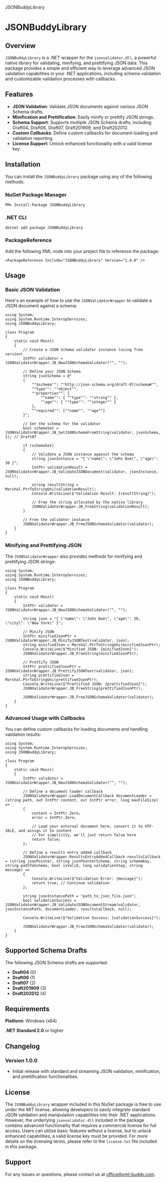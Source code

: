   JSONBuddyLibrary

JSONBuddyLibrary
================

Overview
--------

`JSONBuddyLibrary` is a .NET wrapper for the `jsonvalidator.dll`, a powerful native library for validating, minifying, and prettifying JSON data. This package provides a simple and efficient way to leverage advanced JSON validation capabilities in your .NET applications, including schema validation and customizable validation processes with callbacks.

Features
--------

*   **JSON Validation**: Validate JSON documents against various JSON Schema drafts.
*   **Minification and Prettification**: Easily minify or prettify JSON strings.
*   **Schema Support**: Supports multiple JSON Schema drafts, including Draft04, Draft06, Draft07, Draft201909, and Draft202012.
*   **Custom Callbacks**: Define custom callbacks for document loading and validation reporting.
*   **License Support**: Unlock enhanced functionality with a valid license key.

Installation
------------

You can install the `JSONBuddyLibrary` package using any of the following methods:

### NuGet Package Manager

    PM> Install-Package JSONBuddyLibrary

### .NET CLI

    dotnet add package JSONBuddyLibrary

### PackageReference

Add the following XML node into your project file to reference the package:

    <PackageReference Include="JSONBuddyLibrary" Version="1.0.0" />

Usage
-----

### Basic JSON Validation

Here's an example of how to use the `JSONValidatorWrapper` to validate a JSON document against a schema:

    using System;
    using System.Runtime.InteropServices;
    using JSONBuddyLibrary;
    
    class Program
    {
        static void Main()
        {
            // Create a JSON Schema validator instance (using free version)
            IntPtr validator = JSONValidatorWrapper.JB_NewJSONSchemaValidator("", "");
    
            // Define your JSON Schema
            string jsonSchema = @"
            {
                ""$schema"": ""http://json-schema.org/draft-07/schema#"",
                ""type"": ""object"",
                ""properties"": {
                    ""name"": { ""type"": ""string"" },
                    ""age"": { ""type"": ""integer"" }
                },
                ""required"": [""name"", ""age""]
            }";
    
            // Set the schema for the validator
            bool schemaSet = JSONValidatorWrapper.JB_SetJSONSchemaFromString(validator, jsonSchema, 2); // Draft07
    
            if (schemaSet)
            {
                // Validate a JSON instance against the schema
                string jsonInstance = "{ \"name\": \"John Doe\", \"age\": 30 }";
                IntPtr validationResult = JSONValidatorWrapper.JB_ValidateJSONDocument(validator, jsonInstance, null);
    
                string resultString = Marshal.PtrToStringUni(validationResult);
                Console.WriteLine($"Validation Result: {resultString}");
    
                // Free the string allocated by the native library
                JSONValidatorWrapper.JB_FreeString(validationResult);
            }
    
            // Free the validator instance
            JSONValidatorWrapper.JB_FreeJSONSchemaValidator(validator);
        }
    }

### Minifying and Prettifying JSON

The `JSONValidatorWrapper` also provides methods for minifying and prettifying JSON strings:

    using System;
    using System.Runtime.InteropServices;
    using JSONBuddyLibrary;
    
    class Program
    {
        static void Main()
        {
            IntPtr validator = JSONValidatorWrapper.JB_NewJSONSchemaValidator("", "");
    
            string json = "{ \"name\": \"John Doe\", \"age\": 30, \"city\": \"New York\" }";
    
            // Minify JSON
            IntPtr minifiedJsonPtr = JSONValidatorWrapper.JB_MinifyJSONText(validator, json);
            string minifiedJson = Marshal.PtrToStringUni(minifiedJsonPtr);
            Console.WriteLine($"Minified JSON: {minifiedJson}");
            JSONValidatorWrapper.JB_FreeString(minifiedJsonPtr);
    
            // Prettify JSON
            IntPtr prettifiedJsonPtr = JSONValidatorWrapper.JB_PrettifyJSONText(validator, json);
            string prettifiedJson = Marshal.PtrToStringUni(prettifiedJsonPtr);
            Console.WriteLine($"Prettified JSON: {prettifiedJson}");
            JSONValidatorWrapper.JB_FreeString(prettifiedJsonPtr);
    
            JSONValidatorWrapper.JB_FreeJSONSchemaValidator(validator);
        }
    }

### Advanced Usage with Callbacks

You can define custom callbacks for loading documents and handling validation results:

    using System;
    using System.Runtime.InteropServices;
    using JSONBuddyLibrary;
    
    class Program
    {
        static void Main()
        {
            IntPtr validator = JSONValidatorWrapper.JB_NewJSONSchemaValidator("", "");
    
            // Define a document loader callback
            JSONValidatorWrapper.LoadDocumentCallback documentLoader = (string path, out IntPtr content, out IntPtr error, long maxFileSize) =>
            {
                content = IntPtr.Zero;
                error = IntPtr.Zero;
    
                // Load your external document here, convert it to UTF-16LE, and assign it to content
                // For simplicity, we'll just return false here
                return false;
            };
    
            // Define a results entry added callback
            JSONValidatorWrapper.ResultsEntryAddedCallback resultsCallback = (string jsonPointer, string jsonPointerSchema, string schemaKey, string pathToSchema, bool isValid, long validationStep, string message) =>
            {
                Console.WriteLine($"Validation Error: {message}");
                return true; // Continue validation
            };
    
            string jsonInstancePath = "path_to_json_file.json";
            bool validationSuccess = JSONValidatorWrapper.JB_ValidateJSONDocumentStream(validator, jsonInstancePath, documentLoader, resultsCallback, null);
    
            Console.WriteLine($"Validation Success: {validationSuccess}");
    
            JSONValidatorWrapper.JB_FreeJSONSchemaValidator(validator);
        }
    }

Supported Schema Drafts
-----------------------

The following JSON Schema drafts are supported:

*   **Draft04** (0)
*   **Draft06** (1)
*   **Draft07** (2)
*   **Draft201909** (3)
*   **Draft202012** (4)

Requirements
------------

**Platform**: Windows (x64)

**.NET Standard 2.0** or higher


Changelog
---------

### Version 1.0.0

*   Initial release with standard and streaming JSON validation, minification, and prettification functionalities.

License
-------

The `JSONBuddyLibrary` wrapper included in this NuGet package is free to use under the MIT license,
allowing developers to easily integrate standard JSON validation and manipulation capabilities into their .NET applications.
However, the underlying `jsonvalidator.dll` included in the package contains advanced functionality
that requires a commercial license for full access. Users can utilize basic features without a license, but to unlock enhanced capabilities,
a valid license key must be provided. For more details on the licensing terms, please refer to the `license.txt` file included in this package.

Support
-------

For any issues or questions, please contact us at [office@xml-buddy.com](mailto:office@xml-buddy.com).
